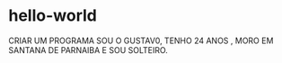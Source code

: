 # hello-world
 CRIAR UM PROGRAMA
SOU O GUSTAV0, TENHO 24 ANOS , MORO EM SANTANA DE PARNAIBA E SOU SOLTEIRO.
